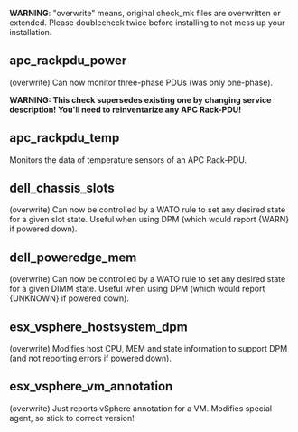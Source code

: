 **WARNING**: "overwrite" means, original check_mk files are overwritten or extended. Please doublecheck twice before installing to not mess up your installation.

## apc_rackpdu_power
  
(overwrite) Can now monitor three-phase PDUs (was only one-phase).

**WARNING: This check supersedes existing one by changing service description! You'll need to reinventarize any APC Rack-PDU!**

## apc_rackpdu_temp
  
Monitors the data of temperature sensors of an APC Rack-PDU.

## dell_chassis_slots

(overwrite) Can now be controlled by a WATO rule to set any desired state for a given slot state. Useful when using DPM (which would report {WARN} if powered down).

## dell_poweredge_mem

(overwrite) Can now be controlled by a WATO rule to set any desired state for a given DIMM state. Useful when using DPM (which would report {UNKNOWN} if powered down).

## esx_vsphere_hostsystem_dpm

(overwrite) Modifies host CPU, MEM and state information to support DPM (and not reporting errors if powered down).

## esx_vsphere_vm_annotation

(overwrite) Just reports vSphere annotation for a VM. Modifies special agent, so stick to correct version!
